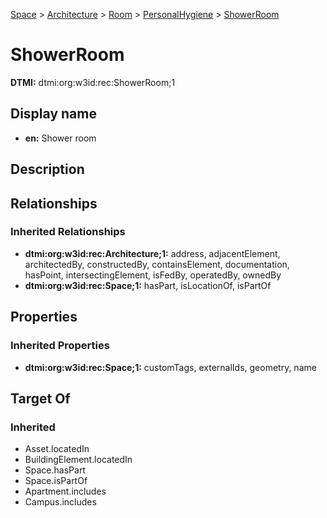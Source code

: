 [Space](../../../Space.md) > [Architecture](../../Architecture.md) > [Room](../Room.md) > [PersonalHygiene](PersonalHygiene.md) > [ShowerRoom](.)
# ShowerRoom
**DTMI:** dtmi:org:w3id:rec:ShowerRoom;1
## Display name
- **en:** Shower room
## Description
## Relationships
### Inherited Relationships
* **dtmi:org:w3id:rec:Architecture;1:** address, adjacentElement, architectedBy, constructedBy, containsElement, documentation, hasPoint, intersectingElement, isFedBy, operatedBy, ownedBy
* **dtmi:org:w3id:rec:Space;1:** hasPart, isLocationOf, isPartOf
## Properties
### Inherited Properties
* **dtmi:org:w3id:rec:Space;1:** customTags, externalIds, geometry, name
## Target Of
### Inherited
* Asset.locatedIn
* BuildingElement.locatedIn
* Space.hasPart
* Space.isPartOf
* Apartment.includes
* Campus.includes
